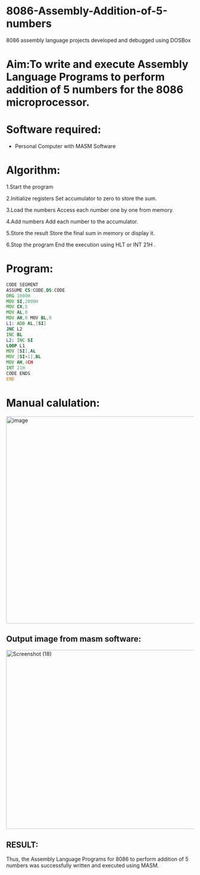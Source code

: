 # 8086-Assembly-Addition-of-5-numbers
8086 assembly language projects developed and debugged using DOSBox

# Aim:To write and execute Assembly Language Programs to perform addition of 5 numbers for the 8086 microprocessor.

# Software required:
* Personal Computer with MASM Software

# Algorithm:
1.Start the program

2.Initialize registers
Set accumulator to zero to store the sum.

3.Load the numbers
Access each number one by one from memory.

4.Add numbers
Add each number to the accumulator.

5.Store the result
Store the final sum in memory or display it.

6.Stop the program
End the execution using HLT or INT 21H .

# Program:
```asm
CODE SEGMENT 
ASSUME CS:CODE,DS:CODE 
ORG 1000H
MOV SI,2000H 
MOV CX,5 
MOV AL,0 
MOV AH,0 MOV BL,0 
L1: ADD AL,[SI] 
JNC L2 
INC BL 
L2: INC SI 
LOOP L1 
MOV [SI],AL 
MOV [SI+1],BL 
MOV AH,4CH 
INT 21H 
CODE ENDS 
END
```
# Manual calulation:
<img width="522" height="555" alt="image" src="https://github.com/user-attachments/assets/0f2b784a-1414-47b2-b461-6bd5898b4e79" />


## Output image from masm software:
<img width="640" height="480" alt="Screenshot (18)" src="https://github.com/user-attachments/assets/550632b2-9f23-42f8-ace5-a96df70bc83e" />

## RESULT:

Thus, the Assembly Language Programs for 8086 to perform addition of 5 numbers was successfully written and executed using MASM.




